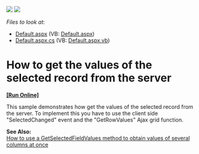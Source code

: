 <!-- default badges list -->
[![](https://img.shields.io/badge/Open_in_DevExpress_Support_Center-FF7200?style=flat-square&logo=DevExpress&logoColor=white)](https://supportcenter.devexpress.com/ticket/details/E150)
[![](https://img.shields.io/badge/📖_How_to_use_DevExpress_Examples-e9f6fc?style=flat-square)](https://docs.devexpress.com/GeneralInformation/403183)
<!-- default badges end -->
<!-- default file list -->
*Files to look at*:

* [Default.aspx](./CS/WebSite/Default.aspx) (VB: [Default.aspx](./VB/WebSite/Default.aspx))
* [Default.aspx.cs](./CS/WebSite/Default.aspx.cs) (VB: [Default.aspx.vb](./VB/WebSite/Default.aspx.vb))
<!-- default file list end -->
# How to get the values of the selected record from the server
<!-- run online -->
**[[Run Online]](https://codecentral.devexpress.com/e150/)**
<!-- run online end -->


<p>This sample demonstrates how get the values of the selected record from the server.  To implement this you have to use the client side "SelectedChanged" event and the "GetRowValues" Ajax grid function.</p><p><strong>See Also:</strong><br />
<a href="https://www.devexpress.com/Support/Center/p/E319">How to use a GetSelectedFieldValues method to obtain values of several columns at once</a></p>

<br/>


